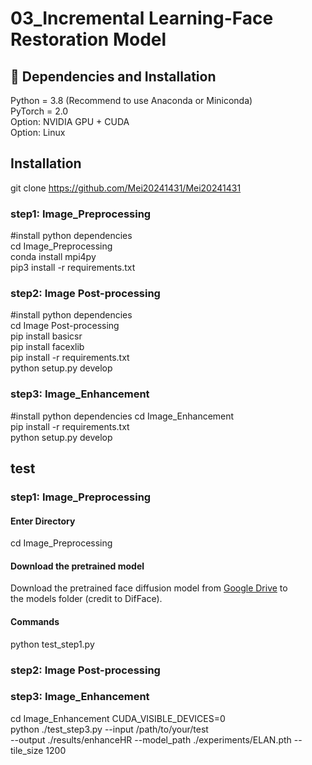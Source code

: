 # 03_Incremental Learning-Face Restoration Model   
## 🔧 Dependencies and Installation
Python = 3.8 (Recommend to use Anaconda or Miniconda)  
PyTorch = 2.0  
Option: NVIDIA GPU + CUDA  
Option: Linux  
## Installation
git clone https://github.com/Mei20241431/Mei20241431

### step1: Image_Preprocessing 
#install python dependencies  
cd Image_Preprocessing  
conda install mpi4py  
pip3 install -r requirements.txt 

### step2: Image Post-processing
#install python dependencies  
cd Image Post-processing  
pip install basicsr  
pip install facexlib  
pip install -r requirements.txt  
python setup.py develop  

### step3: Image_Enhancement
#install python dependencies
cd Image_Enhancement   
pip install -r requirements.txt   
python setup.py develop

## test

### step1: Image_Preprocessing
#### Enter Directory
cd Image_Preprocessing 
#### Download the pretrained model
Download the pretrained face diffusion model from [Google Drive](https://drive.google.com/file/d/1JMYAYoAQdOWvjwAdqq3fpQkpE7Z55mkT/view?usp=drive_link) to the models folder (credit to DifFace). 
#### Commands
python test_step1.py 

### step2: Image Post-processing




### step3: Image_Enhancement  
cd Image_Enhancement 
CUDA_VISIBLE_DEVICES=0 \
python ./test_step3.py --input /path/to/your/test \
--output ./results/enhanceHR --model_path ./experiments/ELAN.pth --tile_size 1200




<!--
**Mei20241431/Mei20241431** is a ✨ _special_ ✨ repository because its `README.md` (this file) appears on your GitHub profile.

Here are some ideas to get you started:

- 🔭 I’m currently working on ...
- 🌱 I’m currently learning ...
- 👯 I’m looking to collaborate on ...
- 🤔 I’m looking for help with ...
- 💬 Ask me about ...
- 📫 How to reach me: ...
- 😄 Pronouns: ...
- ⚡ Fun fact: ...
-->
